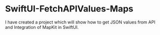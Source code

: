 # SwiftUI-FetchAPIValues-Maps
I have created a project which will show how to get JSON values from API and Integration of MapKit in SwiftUI.
